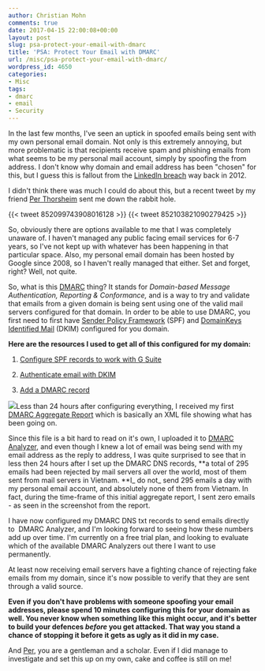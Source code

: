 ```yaml
---
author: Christian Mohn
comments: true
date: 2017-04-15 22:00:08+00:00
layout: post
slug: psa-protect-your-email-with-dmarc
title: 'PSA: Protect Your Email with DMARC'
url: /misc/psa-protect-your-email-with-dmarc/
wordpress_id: 4650
categories:
- Misc
tags:
- dmarc
- email
- Security
---
```


In the last few months, I've seen an uptick in spoofed emails being sent with my own personal email domain. Not only is this extremely annoying, but more problematic is that recipients receive spam and phishing emails from what seems to be my personal mail account, simply by spoofing the from address. I don't know why domain and email address has been "chosen" for this, but I guess this is fallout from the [LinkedIn breach](https://www.troyhunt.com/observations-and-thoughts-on-the-linkedin-data-breach/) way back in 2012.

I didn't think there was much I could do about this, but a recent tweet by my friend [Per Thorsheim](https://twitter.com/thorsheim) sent me down the rabbit hole.

<!--more-->

{{< tweet 852099743908016128 >}}
{{< tweet 852103821090279425 >}}



So, obviously there are options available to me that I was completely unaware of. I haven't managed any public facing email services for 6-7 years, so I've not kept up with whatever has been happening in that particular space. Also, my personal email domain has been hosted by Google since 2008, so I haven't really managed that either. Set and forget, right? Well, not quite.

So, what is this [DMARC](https://blog.returnpath.com/how-to-explain-dmarc-in-plain-english/) thing? It stands for _Domain-based Message Authentication, Reporting & Conformance,_ and is a way to try and validate that emails from a given domain is being sent using one of the valid mail servers configured for that domain. In order to be able to use DMARC, you first need to first have [Sender Policy Framework](https://en.wikipedia.org/wiki/Sender_Policy_Framework) (SPF) and [DomainKeys Identified Mail](https://en.wikipedia.org/wiki/DomainKeys_Identified_Mail) (DKIM) configured for you domain.

**Here are the resources I used to get all of this configured for my domain:**



  1. [Configure SPF records to work with G Suite](https://support.google.com/a/answer/178723?hl=en)


  2. [Authenticate email with DKIM](https://support.google.com/a/answer/174124?hl=en&ref_topic=2752442&visit_id=1-636278646523486675-1928954652&rd=1)


  3. [Add a DMARC record](https://support.google.com/a/answer/2466563?hl=en)



[![](/img/Screenshot-2017-04-15-23.41.40-300x247.png)](/img/Screenshot-2017-04-15-23.41.40.png)Less than 24 hours after configuring everything, I received my first [DMARC Aggregate Report](https://blog.returnpath.com/how-to-read-your-first-dmarc-reports-part-1/) which is basically an XML file showing what has been going on.

Since this file is a bit hard to read on it's own, I uploaded it to [DMARC Analyzer](https://app.dmarcanalyzer.com/guide), and even though I knew a lot of email was being send with my email address as the reply to address, I was quite surprised to see that in less then 24 hours after I set up the DMARC DNS records, **a total of 295 emails had been rejected by mail servers all over the world, most of them sent from mail servers in Vietnam. **I_ do not_ send 295 emails a day with my personal email account, and absolutely none of them from Vietnam. In fact, during the time-frame of this initial aggregate report, I sent zero emails - as seen in the screenshot from the report.

I have now configured my DMARC DNS txt records to send emails directly to  DMARC Analyzer, and I'm looking forward to seeing how these numbers add up over time. I'm currently on a free trial plan, and looking to evaluate which of the available DMARC Analyzers out there I want to use permanently.

At least now receiving email servers have a fighting chance of rejecting fake emails from my domain, since it's now possible to verify that they are sent through a valid source.

**Even if you don't have problems with someone spoofing your email addresses, please spend 10 minutes configuring this for your domain as well. You never know when something like this might occur, and it's better to build your defences _before_ you get attacked. That way you stand a chance of stopping it before it gets as ugly as it did in my case.**

And [Per](https://twitter.com/thorsheim), you are a gentleman and a scholar. Even if I did manage to investigate and set this up on my own, cake and coffee is still on me!

